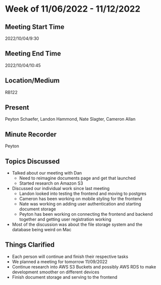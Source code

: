 # Week of 11/06/2022 - 11/12/2022

## Meeting Start Time

2022/10/04/9:30

## Meeting End Time

2022/10/04/10:45

## Location/Medium

RB122

## Present

Peyton Schaefer, Landon Hammond, Nate Slagter, Cameron Allan

## Minute Recorder

Peyton

## Topics Discussed

- Talked about our meeting with Dan
  - Need to reimagine documents page and get that launched
  - Started research on Amazon S3
- Discussed our individual work since last meeting
  - Landon looked into testing the frontend and moving to postgres
  - Cameron has been working on mobile styling for the frontend
  - Nate was working on adding user authentication and starting document storage
  - Peyton has been working on connecting the frontend and backend together and getting user registration working
- Most of the discussion was about the file storage system and the database being weird on Mac


## Things Clarified

- Each person will continue and finish their respective tasks
- We planned a meeting for tomorrow 11/09/2022
- Continue research into AWS S3 Buckets and possibly AWS RDS to make development smoother on different devices
- Finish document storage and serving to the frontend
